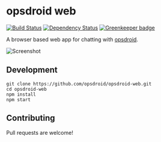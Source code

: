 # opsdroid web

[![Build Status](https://travis-ci.com/opsdroid/opsdroid-web.svg?branch=master)](https://travis-ci.com/opsdroid/opsdroid-web)
[![Dependency Status](https://dependencyci.com/github/opsdroid/opsdroid-web/badge)](https://dependencyci.com/github/opsdroid/opsdroid-web)
[![Greenkeeper badge](https://badges.greenkeeper.io/opsdroid/opsdroid-web.svg)](https://greenkeeper.io/)

A browser based web app for chatting with [opsdroid](https://github.com/opsdroid/opsdroid).

![Screenshot](https://user-images.githubusercontent.com/1610850/56742336-73e49580-676c-11e9-896a-9df8adfab37d.png)

## Development

```
git clone https://github.com/opsdroid/opsdroid-web.git
cd opsdroid-web
npm install
npm start
```

## Contributing

Pull requests are welcome!
